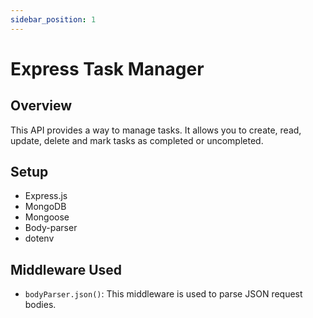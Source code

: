```yaml
---
sidebar_position: 1
---
```


# Express Task Manager

## Overview

This API provides a way to manage tasks. It allows you to create, read, update, delete and mark tasks as completed or uncompleted.

## Setup

- Express.js
- MongoDB
- Mongoose
- Body-parser
- dotenv

## Middleware Used

- `bodyParser.json()`: This middleware is used to parse JSON request bodies.